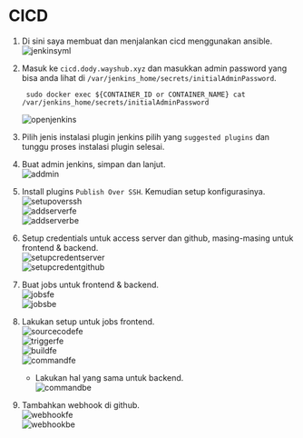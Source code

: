 # **CICD**

1. Di sini saya membuat dan menjalankan cicd menggunakan ansible. <br>
   ![jenkinsyml](assets/images-cicd/jenkinsyml.png) <br>

2. Masuk ke `cicd.dody.wayshub.xyz` dan masukkan admin password yang bisa anda lihat di `/var/jenkins_home/secrets/initialAdminPassword`. <br>

        sudo docker exec ${CONTAINER_ID or CONTAINER_NAME} cat /var/jenkins_home/secrets/initialAdminPassword 
    ![openjenkins](assets/images-cicd/openjenkins.png) <br>

3. Pilih jenis instalasi plugin jenkins pilih yang `suggested plugins` dan tunggu proses instalasi plugin selesai.
4. Buat admin jenkins, simpan dan lanjut. <br>
   ![addmin](assets/images-cicd/addadmin.png) <br>

5. Install plugins `Publish Over SSH`. Kemudian setup konfigurasinya. <br>
   ![setupoverssh](assets/images-cicd/setupoverssh.png) <br>
   ![addserverfe](assets/images-cicd/addserverfe.png) <br>
   ![addserverbe](assets/images-cicd/addserverbe.png) <br>

6. Setup credentials untuk access server dan github, masing-masing untuk frontend & backend. <br>
   ![setupcredentserver](assets/images-cicd/setupcredentserver.png) <br>
   ![setupcredentgithub](assets/images-cicd/setupcredentgithub.png) <br>

7. Buat jobs untuk frontend & backend. <br>
   ![jobsfe](assets/images-cicd/jobsfe.png) <br>
   ![jobsbe](assets/images-cicd/jobsbe.png) <br>

8. Lakukan setup untuk jobs frontend. <br>
   ![sourcecodefe](assets/images-cicd/sourcecodefe.png) <br>
   ![triggerfe](assets/images-cicd/triggerfe.png) <br>
   ![buildfe](assets/images-cicd/buildfe.png) <br>
   ![commandfe](assets/images-cicd/commandfe.png) <br>

   - Lakukan hal yang sama untuk backend. <br>
    ![commandbe](assets/images-cicd/commandbe.png) <br>

9. Tambahkan webhook di github. <br>
    ![webhookfe](assets/images-cicd/webhookfe.png) <br>
    ![webhookbe](assets/images-cicd/webhookbe.png) <br>


        